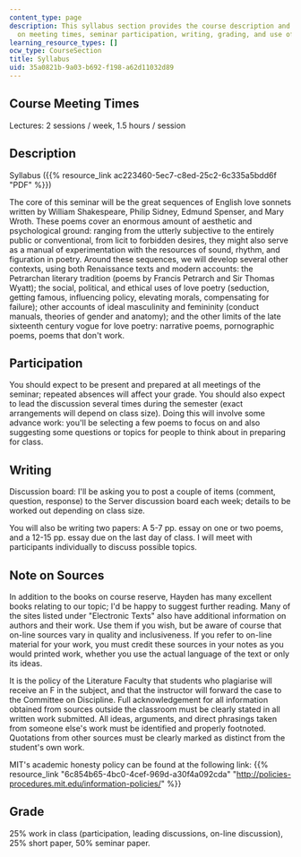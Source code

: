 ```yaml
---
content_type: page
description: This syllabus section provides the course description and information
  on meeting times, seminar participation, writing, grading, and use of sources.
learning_resource_types: []
ocw_type: CourseSection
title: Syllabus
uid: 35a0821b-9a03-b692-f198-a62d11032d89
---
```


Course Meeting Times
--------------------

Lectures: 2 sessions / week, 1.5 hours / session

Description
-----------

Syllabus ({{% resource_link ac223460-5ec7-c8ed-25c2-6c335a5bdd6f "PDF" %}})

The core of this seminar will be the great sequences of English love sonnets written by William Shakespeare, Philip Sidney, Edmund Spenser, and Mary Wroth. These poems cover an enormous amount of aesthetic and psychological ground: ranging from the utterly subjective to the entirely public or conventional, from licit to forbidden desires, they might also serve as a manual of experimentation with the resources of sound, rhythm, and figuration in poetry. Around these sequences, we will develop several other contexts, using both Renaissance texts and modern accounts: the Petrarchan literary tradition (poems by Francis Petrarch and Sir Thomas Wyatt); the social, political, and ethical uses of love poetry (seduction, getting famous, influencing policy, elevating morals, compensating for failure); other accounts of ideal masculinity and femininity (conduct manuals, theories of gender and anatomy); and the other limits of the late sixteenth century vogue for love poetry: narrative poems, pornographic poems, poems that don't work.

Participation
-------------

You should expect to be present and prepared at all meetings of the seminar; repeated absences will affect your grade. You should also expect to lead the discussion several times during the semester (exact arrangements will depend on class size). Doing this will involve some advance work: you'll be selecting a few poems to focus on and also suggesting some questions or topics for people to think about in preparing for class.

Writing
-------

Discussion board: I'll be asking you to post a couple of items (comment, question, response) to the Server discussion board each week; details to be worked out depending on class size.

You will also be writing two papers: A 5-7 pp. essay on one or two poems, and a 12-15 pp. essay due on the last day of class. I will meet with participants individually to discuss possible topics.

Note on Sources
---------------

In addition to the books on course reserve, Hayden has many excellent books relating to our topic; I'd be happy to suggest further reading. Many of the sites listed under "Electronic Texts" also have additional information on authors and their work. Use them if you wish, but be aware of course that on-line sources vary in quality and inclusiveness. If you refer to on-line material for your work, you must credit these sources in your notes as you would printed work, whether you use the actual language of the text or only its ideas.

It is the policy of the Literature Faculty that students who plagiarise will receive an F in the subject, and that the instructor will forward the case to the Committee on Discipline. Full acknowledgement for all information obtained from sources outside the classroom must be clearly stated in all written work submitted. All ideas, arguments, and direct phrasings taken from someone else's work must be identified and properly footnoted. Quotations from other sources must be clearly marked as distinct from the student's own work.

MIT's academic honesty policy can be found at the following link: {{% resource_link "6c854b65-4bc0-4cef-969d-a30f4a092cda" "http://policies-procedures.mit.edu/information-policies/" %}}

Grade
-----

25% work in class (participation, leading discussions, on-line discussion), 25% short paper, 50% seminar paper.